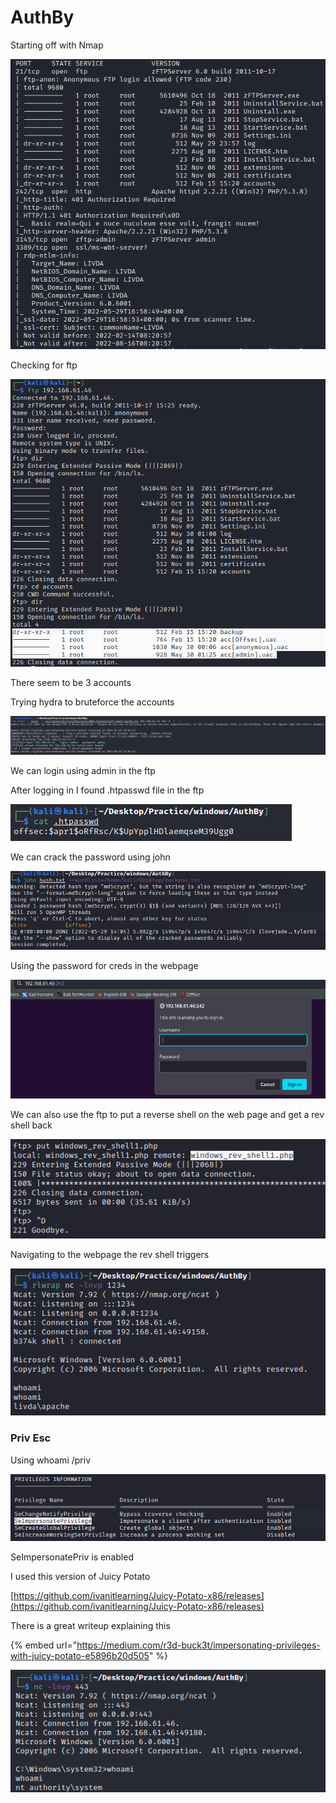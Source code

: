 # AuthBy

Starting off with Nmap

![](<../../.gitbook/assets/image (4) (1).png>)

Checking for ftp&#x20;

![](<../../.gitbook/assets/image (10) (1).png>)

There seem to be 3 accounts

&#x20;Trying hydra to bruteforce the accounts

![](<../../.gitbook/assets/image (8) (1).png>)

We can login using admin in the ftp

After logging in I found .htpasswd file in the ftp

![](<../../.gitbook/assets/image (27).png>)

We can crack the password using john

![](<../../.gitbook/assets/image (24) (1).png>)

Using the password for creds in the webpage

![](<../../.gitbook/assets/image (9) (1).png>)

We can also use the ftp to put a reverse shell on the web page and get a rev shell back

![](<../../.gitbook/assets/image (6) (1).png>)

Navigating to the webpage the rev shell triggers

![](<../../.gitbook/assets/image (21) (1).png>)



### Priv Esc

Using whoami /priv

![](<../../.gitbook/assets/image (12).png>)

SeImpersonatePriv is enabled



I used this version of Juicy Potato&#x20;

[https://github.com/ivanitlearning/Juicy-Potato-x86/releases](https://github.com/ivanitlearning/Juicy-Potato-x86/releases)

There is a great writeup explaining this

{% embed url="https://medium.com/r3d-buck3t/impersonating-privileges-with-juicy-potato-e5896b20d505" %}

![](<../../.gitbook/assets/image (32) (1).png>)
